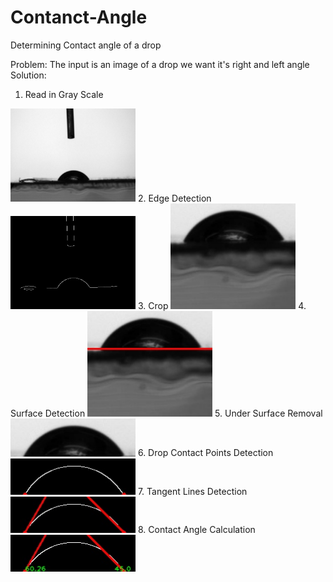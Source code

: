 # Contanct-Angle
Determining Contact angle of a drop

Problem: The input is an image of a drop we want it's right and left angle
Solution:
1. Read in Gray Scale
<img src="https://github.com/mahsa-meymari/Contanct-Angle/blob/main/result_steps/gray.jpg" alt="Gray Image" width="200"/>
2. Edge Detection
<img src="https://github.com/mahsa-meymari/Contanct-Angle/blob/main/result_steps/edges.jpg" alt="Edges Image" width="200"/>
3. Crop
<img src="https://github.com/mahsa-meymari/Contanct-Angle/blob/main/result_steps/cropped.jpg" alt="Cropped Image" width="200"/>
4. Surface Detection
<img src="https://github.com/mahsa-meymari/Contanct-Angle/blob/main/result_steps/surface.jpg" alt="Surface Detected Image" width="200"/>
5. Under Surface Removal
<img src="https://github.com/mahsa-meymari/Contanct-Angle/blob/main/result_steps/drop.jpg" alt="Under Surface Removed Image" width="200"/>
6. Drop Contact Points Detection
<img src="https://github.com/mahsa-meymari/Contanct-Angle/blob/main/result_steps/dropEdge.jpg" alt="Drop Contance Points Image" width="200"/>
7. Tangent Lines Detection
<img src="https://github.com/mahsa-meymari/Contanct-Angle/blob/main/result_steps/tangent.jpg" alt="Tangent Lines Image" width="200"/>
8. Contact Angle Calculation
<img src="https://github.com/mahsa-meymari/Contanct-Angle/blob/main/output1.jpg" alt="Angles Image" width="200"/>
